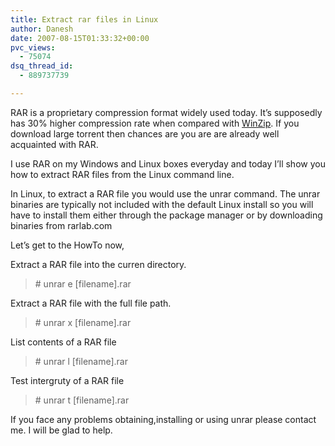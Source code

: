 ```yaml
---
title: Extract rar files in Linux
author: Danesh
date: 2007-08-15T01:33:32+00:00
pvc_views:
  - 75074
dsq_thread_id:
  - 889737739

---
```

RAR is a proprietary compression format widely used today. It&#8217;s supposedly has 30% higher compression rate when compared with [WinZip][1]. If you download large torrent then chances are you are are already well acquainted with RAR.

I use RAR on my Windows and Linux boxes everyday and today I&#8217;ll show you how to extract RAR files from the Linux command line.

In Linux, to extract a RAR file you would use the unrar command. The unrar binaries are typically not included with the default Linux install so you will have to install them either through the package manager or by downloading binaries from rarlab.com

Let&#8217;s get to the HowTo now,

Extract a RAR file into the curren directory.

> \# unrar e [filename].rar

Extract a RAR file with the full file path.

> \# unrar x [filename].rar

List contents of a RAR file

> \# unrar l [filename].rar

Test intergruty of a RAR file

> \# unrar t [filename].rar

If you face any problems obtaining,installing or using unrar please contact me. I will be glad to help.

 [1]: http://www.winzip.com/index.htm